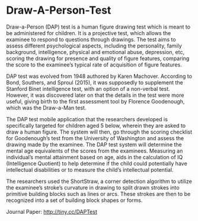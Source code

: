 # Draw-A-Person-Test
 Draw-a-Person (DAP) test is a human figure drawing test which is meant to be administered for children. It is a projective test, which allows the examinee to respond to questions through drawings. The test aims to assess different psychological aspects, including the personality, family background, intelligence, physical and emotional abuse, depression, etc, scoring the drawing for presence and quality of figure features, comparing the score to the examinee’s typical rate of acquisition of figure features. 
 
 DAP test was evolved from 1948 authored by Karen Machover. According to Bond, Southers, and Sproul (2015), it was supposedly to supplement the Stanford Binet intelligence test, with an option of a non-verbal test. However, it was discovered later on that the details in the test were more useful, giving birth to the first assessment tool by Florence Goodenough, which was the Draw-a-Man test. 
 
 The DAP test mobile application that the researchers developed is specifically targeted for children aged 5 below, wherein they are asked to draw a human figure. The system will then, go through the scoring checklist for Goodenough’s test from the University of Washington and assess the drawing made by the examinee. The DAP test system will determine the mental age equivalents of the scores from the examinees. Measuring an individual’s mental attainment based on age, aids in the calculation of IQ (Intelligence Quotient) to help determine if the child could potentially have intellectual disabilities or to measure the child’s intellectual potential. 
 
 The researchers used the ShortStraw, a corner detection algorithm to utilize the examinee’s stroke’s curvature in drawing to split drawn strokes into primitive building blocks such as lines or arcs. These strokes are then to be recognized into a set of building block shapes or forms.

Journal Paper: http://tiny.cc/DAPTest
